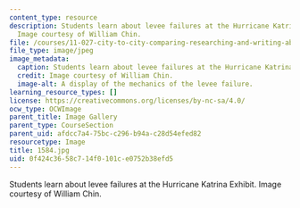 ```yaml
---
content_type: resource
description: Students learn about levee failures at the Hurricane Katrina Exhibit.
  Image courtesy of William Chin.
file: /courses/11-027-city-to-city-comparing-researching-and-writing-about-cities-new-orleans-spring-2011/0f424c3658c714f0101ce0752b38efd5_1584.jpg
file_type: image/jpeg
image_metadata:
  caption: Students learn about levee failures at the Hurricane Katrina Exhibit.
  credit: Image courtesy of William Chin.
  image-alt: A display of the mechanics of the levee failure.
learning_resource_types: []
license: https://creativecommons.org/licenses/by-nc-sa/4.0/
ocw_type: OCWImage
parent_title: Image Gallery
parent_type: CourseSection
parent_uid: afdcc7a4-75bc-c296-b94a-c28d54efed82
resourcetype: Image
title: 1584.jpg
uid: 0f424c36-58c7-14f0-101c-e0752b38efd5
---
```

Students learn about levee failures at the Hurricane Katrina Exhibit. Image courtesy of William Chin.
